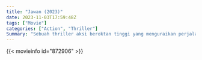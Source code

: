 ```yaml
---
title: "Jawan (2023)"
date: 2023-11-03T17:59:48Z
tags: ["Movie"]
categories: ["Action", "Thriller"]
Summary: "Sebuah thriller aksi beroktan tinggi yang menguraikan perjalanan emosional seorang pria yang bertekad memperbaiki kesalahan di masyarakat."
---
```


<mux-player stream-type="on-demand"
src="https://kp3d-my.sharepoint.com/personal/ryoo_kp3d_onmicrosoft_com/_layouts/15/download.aspx?share=EVnhtVZMsmJBsRBSsPRtk0wBRt9w2tkIO3aj9ZhdcU7vvg" prefer-playback="mse" controls>

</mux-player>


{{< movieinfo id="872906" >}}

<script src="https://cdn.jsdelivr.net/npm/@mux/mux-player"></script>

 <script type="application/ld+json ">
{
"@context": "https://schema.org/",
"@type": "VideoObject",
"name": "Jawan: Extended Cut",
"contentUrl": "https://stream.mux.com/e3EA602x7ymj2DFMhEbk9x2TVLXt3yWoJgMuNDQBBsoQ.m3u8",
"thumbnailUrl": "https://www.themoviedb.org/t/p/original/vO8qzZjGmZg30cXKXFki3NUgGjM.jpg?width=314&fit_mode=preserve&time=25",
"uploadDate": "2023-11-03T17:59:48Z",
}

</script>